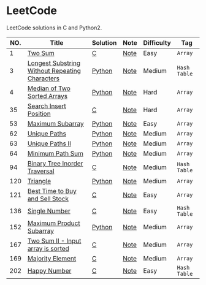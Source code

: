 LeetCode
========
LeetCode solutions in C and Python2.

|NO.|Title|Solution|Note|Difficulty|Tag|
|---|-----|--------|----|----------|---|
|1|[Two Sum](https://leetcode.com/problems/two-sum/description/)|[C](001.Two%20Sum/solution.h)|[Note](001.Two%20Sum/)|Easy|`Array`|
|3|[Longest Substring Without Repeating Characters](https://leetcode.com/problems/longest-substring-without-repeating-characters/description/)|[Python](003.Longest%20Substring%20Without%20Repeating%20Characters/solution.py)|[Note](003.Longest%20Substring%20Without%20Repeating%20Characters/)|Medium|`Hash Table`|
|4|[Median of Two Sorted Arrays](https://leetcode.com/problems/median-of-two-sorted-arrays/description/)|[Python](004.Median%20of%20Two%20Sorted%20Arrays/solution.py)|[Note](004.Median%20of%20Two%20Sorted%20Arrays/)|Hard|`Array`|
|35|[Search Insert Position](https://leetcode.com/problems/search-insert-position/description/)|[C](035.Search%20Insert%20Position/solution.h)|[Note](035.Search%20Insert%20Position/)|Hard|`Array`|
|53|[Maximum Subarray](https://leetcode.com/problems/Maximum-Subarray/description)|[Python](053.Maximum%20Subarray/solution.py)|[Note](053.Maximum%20Subarray/)|Easy|`Array`|
|62|[Unique Paths](https://leetcode.com/problems/Unique-Paths/description)|[Python](062.Unique%20Paths/solution.py)|[Note](062.Unique%20Paths/)|Medium|`Array`|
|63|[Unique Paths II](https://leetcode.com/problems/Unique-Paths-II/description)|[Python](063.Unique%20Paths%20II/solution.py)|[Note](063.Unique%20Paths%20II/)|Medium|`Array`|
|64|[Minimum Path Sum](https://leetcode.com/problems/Minimum-Path-Sum/description)|[Python](064.Minimum%20Path%20Sum/solution.py)|[Note](064.Minimum%20Path%20Sum/)|Medium|`Array`|
|94|[Binary Tree Inorder Traversal](https://leetcode.com/problems/binary-tree-inorder-traversal/description/)|[C](094.Binary%20Tree%20Inorder%20Traversal/solution.h)|[Note](094.Binary%20Tree%20Inorder%20Traversal/)|Medium|`Hash Table`|
|120|[Triangle](https://leetcode.com/problems/Triangle/description)|[Python](120.Triangle/solution.py)|[Note](120.Triangle/)|Medium|`Array`|
|121|[Best Time to Buy and Sell Stock](https://leetcode.com/problems/Best-Time-to-Buy-and-Sell-Stock/description)|[C](121.Best%20Time%20to%20Buy%20and%20Sell%20Stock/solution.h)|[Note](121.Best%20Time%20to%20Buy%20and%20Sell%20Stock/)|Easy|`Array`|
|136|[Single Number](https://leetcode.com/problems/single-number/description/)|[C](136.Single%20Number/solution.h)|[Note](136.Single%20Number)|Easy|`Hash Table`|
|152|[Maximum Product Subarray](https://leetcode.com/problems/Maximum-Product-Subarray/description)|[Python](152.Maximum%20Product%20Subarray/solution.py)|[Note](167.Maximum%20Product%20Subarray/)|Medium|`Array`|
|167|[Two Sum II - Input array is sorted](https://leetcode.com/problems/Two-Sum-II-Input-array-is-sorted/description)|[C](167.Two%20Sum%20II%20-%20Input%20array%20is%20sorted/solution.h)|[Note](167.Two%20Sum%20II%20-%20Input%20array%20is%20sorted/)|Medium|`Array`|
|169|[Majority Element](https://leetcode.com/problems/Majority-Element/description)|[C](169.Majority%20Element/solution.h)|[Note](169.Majority%20Element/)|Medium|`Array`|
|202|[Happy Number](https://leetcode.com/problems/happy-number/submissions/1)|[C](202.Happy%20Number/solution.h)|[Note](136.Happy%20Number)|Easy|`Hash Table`|